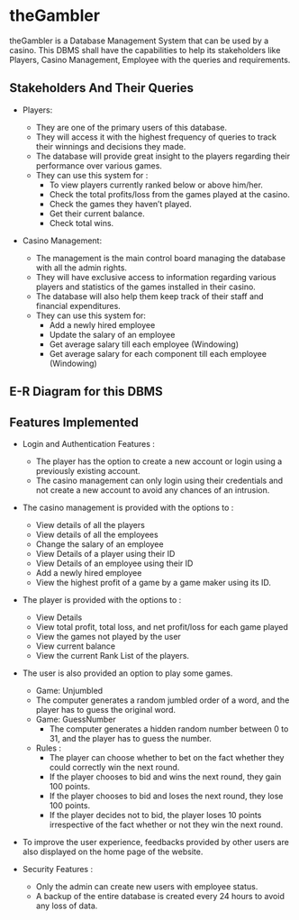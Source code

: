 # theGambler

theGambler is a Database Management System that can be used by a casino. This DBMS shall have the capabilities to help its stakeholders like Players, Casino Management, Employee with the queries and requirements.

## Stakeholders And Their Queries

* Players: 
  * They are one of the primary users of this database. 
  * They will access it with the highest frequency of queries to track their winnings and decisions they made. 
  * The database will provide great insight to the players regarding their performance over various games. 
  * They can use this system for :
    * To view players currently ranked below or above him/her.
    * Check the total profits/loss from the games played at the casino.
    * Check the games they haven’t played.
    * Get their current balance.
    * Check total wins.



* Casino Management: 
  * The management is the main control board managing the database with all the admin rights. 
  * They will have exclusive access to information regarding various players and statistics of the games installed in their casino. 
  * The database will also help them keep track of their staff and financial expenditures. 
  * They can use this system for:
     * Add a newly hired employee
     * Update the salary of an employee
     * Get average salary till each employee (Windowing)
     * Get average salary for each component till each employee (Windowing)

## E-R Diagram for this DBMS
## Features Implemented 
* Login and Authentication Features :
  * The player has the option to create a new account or login using a previously existing account.
  * The casino management can only login using their credentials and not create a new account to avoid any chances of an intrusion.

* The casino management is provided with the options to :
  *  View details of all the players
  *  View details of all the employees
  *  Change the salary of an employee
  *  View Details of a player using their ID
  *  View Details of an employee using their ID
  *  Add a newly hired employee
  *  View the highest profit of a game by a game maker using its ID.

* The player is provided with the options to :
  *  View Details
  *  View total profit, total loss, and net profit/loss for each game played
  *  View the games not played by the user
  *  View current balance
  *  View the current Rank List of the players.

* The user is also provided an option to play some games. 
  *  Game: Unjumbled
    * The computer generates a random jumbled order of a word, and the player has to guess the original word. 
  * Game: GuessNumber
    * The computer generates a hidden random number between 0 to 31, and the player has to guess the number.
  * Rules :
    * The player can choose whether to bet on the fact whether they could correctly win the next round. 
    * If the player chooses to bid and wins the next round, they gain 100 points.
    * If the player chooses to bid and loses the next round, they lose 100 points.
    * If the player decides not to bid, the player loses 10 points irrespective of the fact whether or not they win the next round.
* To improve the user experience, feedbacks provided by other users are also displayed on the home page of the website.

* Security Features :
  * Only the admin can create new users with employee status. 
  * A backup of the entire database is created every 24 hours to avoid any loss of data.


